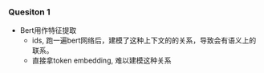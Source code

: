 ### Quesiton 1
- Bert用作特征提取 
    - ids, 跑一遍bert网络后，建模了这种上下文的的关系，导致会有语义上的联系。
    - 直接拿token embedding, 难以建模这种关系
    


